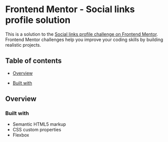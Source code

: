 # Frontend Mentor - Social links profile solution

This is a solution to the [Social links profile challenge on Frontend Mentor](https://www.frontendmentor.io/challenges/social-links-profile-UG32l9m6dQ). Frontend Mentor challenges help you improve your coding skills by building realistic projects. 

## Table of contents

- [Overview](#overview)

- [Built with](#built-with)

## Overview


### Built with

- Semantic HTML5 markup
- CSS custom properties
- Flexbox


